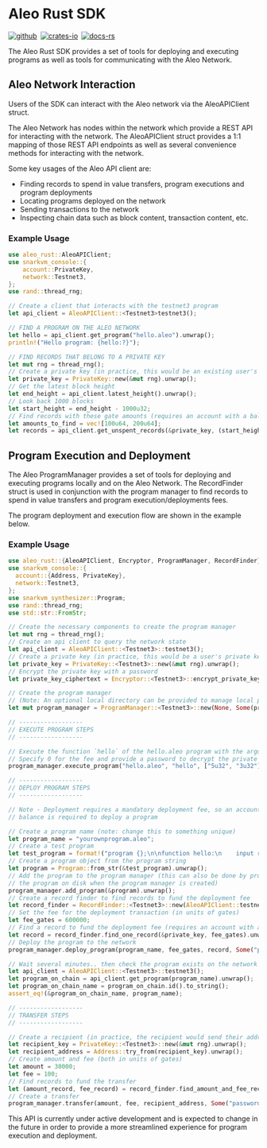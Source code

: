 # Aleo Rust SDK

[![github]](https://github.com/AleoHQ/sdk)&ensp;[![crates-io]](https://crates.io/crates/aleo-rust)&ensp;[![docs-rs]](https://docs.rs/aleo-rust/latest/aleo_rust/)

[github]: https://img.shields.io/badge/github-8da0cb?style=for-the-badge&labelColor=555555&logo=github
[crates-io]: https://img.shields.io/badge/crates.io-fc8d62?style=for-the-badge&labelColor=555555&logo=rust
[docs-rs]: https://img.shields.io/badge/docs.rs-66c2a5?style=for-the-badge&labelColor=555555&logo=docs.rs

The Aleo Rust SDK provides a set of tools for deploying and executing programs as well as tools for communicating with the Aleo Network.

## Aleo Network Interaction
Users of the SDK can interact with the Aleo network via the AleoAPIClient struct.

The Aleo Network has nodes within the network which provide a REST API for interacting with the network. The 
AleoAPIClient struct provides a 1:1 mapping of those REST API endpoints as well as several convenience methods for 
interacting with the network.

Some key usages of the Aleo API client are:
* Finding records to spend in value transfers, program executions and program deployments
* Locating programs deployed on the network
* Sending transactions to the network
* Inspecting chain data such as block content, transaction content, etc.

### Example Usage
```rust
use aleo_rust::AleoAPIClient;
use snarkvm_console::{
    account::PrivateKey,
    network::Testnet3, 
};
use rand::thread_rng;

// Create a client that interacts with the testnet3 program
let api_client = AleoAPIClient::<Testnet3>testnet3();

// FIND A PROGRAM ON THE ALEO NETWORK
let hello = api_client.get_program("hello.aleo").unwrap();
println!("Hello program: {hello:?}");

// FIND RECORDS THAT BELONG TO A PRIVATE KEY
let mut rng = thread_rng();
// Create a private key (in practice, this would be an existing user's private key)
let private_key = PrivateKey::new(&mut rng).unwrap();
// Get the latest block height
let end_height = api_client.latest_height().unwrap();
// Look back 1000 blocks
let start_height = end_height - 1000u32;
// Find records with these gate amounts (requires an account with a balance)
let amounts_to_find = vec![100u64, 200u64];
let records = api_client.get_unspent_records(&private_key, (start_height..end_height), None, Some(&amounts_to_find)).unwrap();
```

## Program Execution and Deployment
The Aleo ProgramManager provides a set of tools for deploying and executing programs locally and on the Aleo Network. The 
RecordFinder struct is used in conjunction with the program manager to find records to spend in value transfers and 
program execution/deployments fees.

The program deployment and execution flow are shown in the example below.

### Example Usage
```rust
use aleo_rust::{AleoAPIClient, Encryptor, ProgramManager, RecordFinder};
use snarkvm_console::{
  account::{Address, PrivateKey},
  network::Testnet3,
};
use snarkvm_synthesizer::Program;
use rand::thread_rng;
use std::str::FromStr;

// Create the necessary components to create the program manager
let mut rng = thread_rng();
// Create an api client to query the network state
let api_client = AleoAPIClient::<Testnet3>::testnet3();
// Create a private key (in practice, this would be a user's private key)
let private_key = PrivateKey::<Testnet3>::new(&mut rng).unwrap();
// Encrypt the private key with a password
let private_key_ciphertext = Encryptor::<Testnet3>::encrypt_private_key_with_secret(&private_key, "password").unwrap();

// Create the program manager
// (Note: An optional local directory can be provided to manage local program data)
let mut program_manager = ProgramManager::<Testnet3>::new(None, Some(private_key_ciphertext), Some(api_client), None).unwrap();

// ------------------
// EXECUTE PROGRAM STEPS
// ------------------

// Execute the function `hello` of the hello.aleo program with the arguments 5u32 and 3u32.
// Specify 0 for the fee and provide a password to decrypt the private key stored in the program manager
program_manager.execute_program("hello.aleo", "hello", ["5u32", "3u32"].into_iter(), 0, None, Some("password")).unwrap();

// ------------------
// DEPLOY PROGRAM STEPS
// ------------------

// Note - Deployment requires a mandatory deployment fee, so an account with an existing
// balance is required to deploy a program

// Create a program name (note: change this to something unique)
let program_name = "yourownprogram.aleo";
// Create a test program
let test_program = format!("program {};\n\nfunction hello:\n    input r0 as u32.public;\n    input r1 as u32.private;\n    add r0 r1 into r2;\n    output r2 as u32.private;\n", program_name);
// Create a program object from the program string
let program = Program::from_str(&test_program).unwrap();
// Add the program to the program manager (this can also be done by providing a path to
// the program on disk when the program manager is created)
program_manager.add_program(&program).unwrap();
// Create a record finder to find records to fund the deployment fee
let record_finder = RecordFinder::<Testnet3>::new(AleoAPIClient::testnet3());
// Set the fee for the deployment transaction (in units of gates)
let fee_gates = 600000;
// Find a record to fund the deployment fee (requires an account with a balance)
let record = record_finder.find_one_record(&private_key, fee_gates).unwrap();
// Deploy the program to the network
program_manager.deploy_program(program_name, fee_gates, record, Some("password")).unwrap();

// Wait several minutes.. then check the program exists on the network
let api_client = AleoAPIClient::<Testnet3>::testnet3();
let program_on_chain = api_client.get_program(program_name).unwrap();
let program_on_chain_name = program_on_chain.id().to_string();
assert_eq!(&program_on_chain_name, program_name);

// ------------------
// TRANSFER STEPS
// ------------------

// Create a recipient (in practice, the recipient would send their address to the sender)
let recipient_key = PrivateKey::<Testnet3>::new(&mut rng).unwrap();
let recipient_address = Address::try_from(recipient_key).unwrap();
// Create amount and fee (both in units of gates)
let amount = 30000;
let fee = 100;
// Find records to fund the transfer
let (amount_record, fee_record) = record_finder.find_amount_and_fee_records(amount, fee, &private_key).unwrap();
// Create a transfer
program_manager.transfer(amount, fee, recipient_address, Some("password"), amount_record, Some(fee_record)).unwrap();
```
This API is currently under active development and is expected to change in the future in order to provide a more streamlined 
experience for program execution and deployment.

